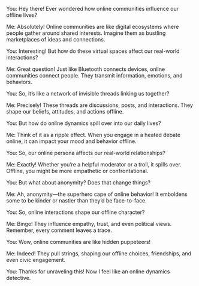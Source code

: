 You: Hey there! Ever wondered how online communities influence our offline lives?

Me: Absolutely! Online communities are like digital ecosystems where people gather around shared interests. Imagine them as bustling marketplaces of ideas and connections.

You: Interesting! But how do these virtual spaces affect our real-world interactions?

Me: Great question! Just like Bluetooth connects devices, online communities connect people. They transmit information, emotions, and behaviors.

You: So, it’s like a network of invisible threads linking us together?

Me: Precisely! These threads are discussions, posts, and interactions. They shape our beliefs, attitudes, and actions offline.

You: But how do online dynamics spill over into our daily lives?

Me: Think of it as a ripple effect. When you engage in a heated debate online, it can impact your mood and behavior offline.

You: So, our online persona affects our real-world relationships?

Me: Exactly! Whether you’re a helpful moderator or a troll, it spills over. Offline, you might be more empathetic or confrontational.

You: But what about anonymity? Does that change things?

Me: Ah, anonymity—the superhero cape of online behavior! It emboldens some to be kinder or nastier than they’d be face-to-face.

You: So, online interactions shape our offline character?

Me: Bingo! They influence empathy, trust, and even political views. Remember, every comment leaves a trace.

You: Wow, online communities are like hidden puppeteers!

Me: Indeed! They pull strings, shaping our offline choices, friendships, and even civic engagement.

You: Thanks for unraveling this! Now I feel like an online dynamics detective.

